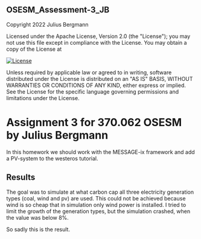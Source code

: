 ## OSESM_Assessment-3_JB

Copyright 2022 Julius Bergmann

Licensed under the Apache License, Version 2.0 (the "License");
you may not use this file except in compliance with the License.
You may obtain a copy of the License at

[![License](https://img.shields.io/badge/License-Apache_2.0-blue.svg)](https://opensource.org/licenses/Apache-2.0)

Unless required by applicable law or agreed to in writing, software
distributed under the License is distributed on an "AS IS" BASIS,
WITHOUT WARRANTIES OR CONDITIONS OF ANY KIND, either express or implied.
See the License for the specific language governing permissions and
limitations under the License.

# Assignment 3 for 370.062 OSESM by Julius Bergmann

In this homework we should work with the MESSAGE-ix framework and add a PV-system to the westeros tutorial.

## Results
The goal was to simulate at what carbon cap all three electricity generation types (coal, wind and pv) are used.
This could not be achieved because wind is so cheap that in simulation only wind power is installed.
I tried to limit the growth of the generation types, but the simulation crashed, when the value was below 8%.

So sadly this is the result. 

